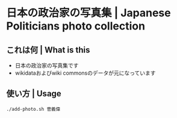 # 日本の政治家の写真集 | Japanese Politicians photo collection

## これは何 | What is this

- 日本の政治家の写真集です
- wikidataおよびwiki commonsのデータが元になっています

## 使い方 | Usage
```
./add-photo.sh 菅義偉
```